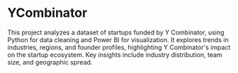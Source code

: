 # YCombinator
This project analyzes a dataset of startups funded by Y Combinator, using Python for data cleaning and Power BI for visualization. It explores trends in industries, regions, and founder profiles, highlighting Y Combinator's impact on the startup ecosystem. Key insights include industry distribution, team size, and geographic spread.
